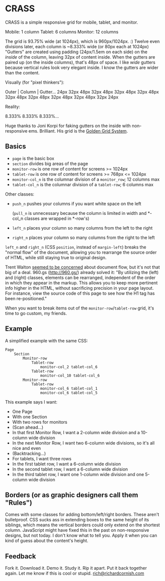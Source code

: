 # CRASS

CRASS is a simple responsive grid for mobile, tablet, and monitor.

Mobile:   1 column
Tablet:   6 columns
Monitor: 12 columns

The grid is 93.75% wide (at 1024px), which is 960px/1024px. :) Twelve even divisions later, each column is ~8.333% wide (or 80px each at 1024px) "Gutters" are created using padding (24px/1.5em on each side) on the *inside* of the column, leaving 32px of content inside. When the gutters are paired up (on the inside columns), that's 48px of space. I like *wide* gutters because vertical rules look very elegant inside. I know the gutters are wider than the content.

Visually (for "pixel thinkers"):

Outer | Column | Gutter...
24px 32px 48px 32px 48px 32px 48px 32px 48px 32px 48px 32px 48px 32px 48px 32px 48px 32px 24px

Reality:

8.333% 8.333% 8.333%...

Huge thanks to Joni Korpi for faking gutters on the inside with non-responsive ems. Brilliant. His grid is the [Golden Grid System](http://goldengridsystem.com/).

## Basics

- `page` is the basic box
- `section` divides big areas of the page
- `monitor-row` is one row of content for screens >= 1024px
- `tablet-row` is one row of content for screens >= 768px <= 1024px
- `monitor-col_n` is the columnar division of a `monitor_row`; 12 columns max
- `tablet-col_n` is the columnar division of a `tablet-row`; 6 columns max

Other classes:

- `push_n` pushes your columns if you want white space on the left
  
  (`pull_n` is unnecessary because the column is limited in width and *-col_n classes are wrapped in *-row's)
  
- `left_n` places your column so many columns from the left to the right
- `right_n` places your column so many columns from the right to the left

`left_n` and `right_n` (CSS `position`, instead of `margin-left`) breaks the "normal flow" of the document, allowing you to rearrange the source order of HTML, while still staying true to original design.

Trent Walton [seemed to be concerned](http://trentwalton.com/2011/07/14/content-choreography/) about document flow, but it's not that big of a deal. 960.gs (http://960.gs/) already solved it: "By utilizing the (left) and (right) classes, elements can be rearranged, independent of the order in which they appear in the markup. This allows you to keep more pertinent info higher in the HTML, without sacrificing  precision in your page layout. For instance, view the source code of this page to see how the H1 tag has been re-positioned."

When you want to break items out of the `monitor-row`/`tablet-row` grid, it's time to go custom, my friends.

## Example

A simplified example with the same CSS:

    Page
        Section
            Monitor-row
                Tablet-row
                    monitor-col_2 tablet-col_6
                Tablet-row
                    monitor-col_10 tablet-col_6
            Monitor-row
                Tablet-row
                    monitor-col_6 tablet-col_1
                    monitor-col_6 tablet-col_5

This example says I want:

- One Page
- With one Section
- With two rows for monitors
- (Scan ahead...)
- In that first Monitor Row, I want a 2-column wide division and a 10-column wide division
- In the next Monitor Row, I want two 6-column wide divisions, so it's all nice and even
- (Backtracking...)
- For tablets, I want three rows
- In the first tablet row, I want a 6-column wide division
- In the second tablet row, I want a 6-column wide division
- In the third tablet row, I want one 1-column wide division and one 5-column wide division

## Borders (or as graphic designers call them "Rules")

Comes with some classes for adding bottom/left/right borders. These aren't bulletproof. CSS sucks ass in extending boxes to the same height of its siblings, which means the vertical borders could only extend on the shortest column. JavaScript might have fixed this in the past on non-responsive designs, but not today. I don't know what to tell you. Apply it when you can kind of guess about the content's height.

## Feedback

Fork it. Download it. Demo it. Study it. Rip it apart. Put it back together again. Let me know if this is cool or stupid. rich@richardcornish.com